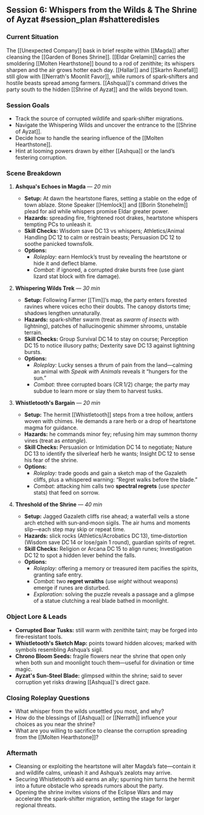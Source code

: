 ## Session 6: Whispers from the Wilds & The Shrine of Ayzat #session_plan #shatteredisles

### Current Situation
The [[Unexpected Company]] bask in brief respite within [[Magda]] after cleansing the [[Garden of Bones Shrine]]. [[Eldar Grelamin]] carries the smoldering [[Molten Hearthstone]] bound to a rod of zenithite; its whispers sharpen and the air grows hotter each day. [[Hallar]] and [[Skarhn Runefall]] still glow with [[Nerrath's Moonlit Favor]], while rumors of spark‑shifters and hostile beasts spread among farmers. [[Ashqua]]'s command drives the party south to the hidden [[Shrine of Ayzat]] and the wilds beyond town.

### Session Goals
- Track the source of corrupted wildlife and spark‑shifter migrations.
- Navigate the Whispering Wilds and uncover the entrance to the [[Shrine of Ayzat]].
- Decide how to handle the searing influence of the [[Molten Hearthstone]].
- Hint at looming powers drawn by either [[Ashqua]] or the land’s festering corruption.

### Scene Breakdown
1. **Ashqua's Echoes in Magda** — *20 min*  
   - **Setup:** At dawn the heartstone flares, setting a stable on the edge of town ablaze. Stone Speaker [[Hemlock]] and [[Borin Stonehelm]] plead for aid while whispers promise Eldar greater power.  
   - **Hazards:** spreading fire, frightened root drakes, heartstone whispers tempting PCs to unleash it.  
   - **Skill Checks:** Wisdom save DC 13 vs whispers; Athletics/Animal Handling DC 12 to calm or restrain beasts; Persuasion DC 12 to soothe panicked townsfolk.  
   - **Options:**  
     - *Roleplay:* earn Hemlock’s trust by revealing the heartstone or hide it and deflect blame.  
     - *Combat:* if ignored, a corrupted drake bursts free (use giant lizard stat block with fire damage).

2. **Whispering Wilds Trek** — *30 min*  
   - **Setup:** Following Farmer [[Tim]]’s map, the party enters forested ravines where voices echo their doubts. The canopy distorts time; shadows lengthen unnaturally.  
   - **Hazards:** spark‑shifter swarm (treat as *swarm of insects* with lightning), patches of hallucinogenic shimmer shrooms, unstable terrain.  
   - **Skill Checks:** Group Survival DC 14 to stay on course; Perception DC 15 to notice illusory paths; Dexterity save DC 13 against lightning bursts.  
   - **Options:**  
     - *Roleplay:* Lucky senses a thrum of pain from the land—calming an animal with *Speak with Animals* reveals it “hungers for the sun.”  
     - *Combat:* three corrupted boars (CR 1/2) charge; the party may subdue to learn more or slay them to harvest tusks.

3. **Whistletooth's Bargain** — *20 min*  
   - **Setup:** The hermit [[Whistletooth]] steps from a tree hollow, antlers woven with chimes. He demands a rare herb or a drop of heartstone magma for guidance.  
   - **Hazards:** he commands minor fey; refusing him may summon thorny vines (treat as *entangle*).  
   - **Skill Checks:** Persuasion or Intimidation DC 14 to negotiate; Nature DC 13 to identify the silverleaf herb he wants; Insight DC 12 to sense his fear of the shrine.  
   - **Options:**  
     - *Roleplay:* trade goods and gain a sketch map of the Gazaleth cliffs, plus a whispered warning: “Regret walks before the blade.”  
     - *Combat:* attacking him calls two **spectral regrets** (use *specter* stats) that feed on sorrow.

4. **Threshold of the Shrine** — *40 min*  
   - **Setup:** Jagged Gazaleth cliffs rise ahead; a waterfall veils a stone arch etched with sun‑and‑moon sigils. The air hums and moments slip—each step may skip or repeat time.  
   - **Hazards:** slick rocks (Athletics/Acrobatics DC 13), time‑distortion (Wisdom save DC 14 or lose/gain 1 round), guardian spirits of regret.  
   - **Skill Checks:** Religion or Arcana DC 15 to align runes; Investigation DC 12 to spot a hidden lever behind the falls.  
   - **Options:**  
     - *Roleplay:* offering a memory or treasured item pacifies the spirits, granting safe entry.  
     - *Combat:* two **regret wraiths** (use *wight* without weapons) emerge if runes are disturbed.  
     - *Exploration:* solving the puzzle reveals a passage and a glimpse of a statue clutching a real blade bathed in moonlight.

### Object Lore & Leads
- **Corrupted Boar Tusks:** still warm with zenithite taint; may be forged into fire‑resistant tools.  
- **Whistletooth's Sketch Map:** points toward hidden alcoves; marked with symbols resembling Ashqua’s sigil.  
- **Chrono Bloom Seeds:** fragile flowers near the shrine that open only when both sun and moonlight touch them—useful for divination or time magic.  
- **Ayzat's Sun‑Steel Blade:** glimpsed within the shrine; said to sever corruption yet risks drawing [[Ashqua]]'s direct gaze.

### Closing Roleplay Questions
- What whisper from the wilds unsettled you most, and why?  
- How do the blessings of [[Ashqua]] or [[Nerrath]] influence your choices as you near the shrine?  
- What are you willing to sacrifice to cleanse the corruption spreading from the [[Molten Hearthstone]]?

### Aftermath
- Cleansing or exploiting the heartstone will alter Magda’s fate—contain it and wildlife calms, unleash it and Ashqua’s zealots may arrive.  
- Securing Whistletooth’s aid earns an ally; spurning him turns the hermit into a future obstacle who spreads rumors about the party.  
- Opening the shrine invites visions of the Eclipse Wars and may accelerate the spark‑shifter migration, setting the stage for larger regional threats.

